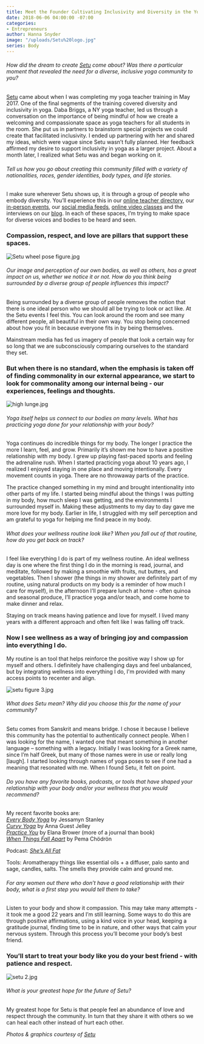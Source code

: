 ```yaml
---
title: Meet the Founder Cultivating Inclusivity and Diversity in the Yoga Community
date: 2018-06-06 04:00:00 -07:00
categories:
- Entrepreneurs
author: Hanna Snyder
image: "/uploads/Setu%20logo.jpg"
series: Body
---
```


###### How did the dream to create [Setu](https://setu.yoga/) come about? Was there a particular moment that revealed the need for a diverse, inclusive yoga community to you?

[Setu](https://setu.yoga/) came about when I was completing my yoga teacher training in May 2017. One of the final segments of the training covered diversity and inclusivity in yoga. Daba Briggs, a NY yoga teacher, led us through a conversation on the importance of being mindful of how we create a welcoming and compassionate space as yoga teachers for all students in the room. She put us in partners to brainstorm special projects we could create that facilitated inclusivity. I ended up partnering with her and shared my ideas, which were vague since Setu wasn’t fully planned. Her feedback affirmed my desire to support inclusivity in yoga as a larger project. About a month later, I realized what Setu was and began working on it.

###### Tell us how you go about creating this community filled with a variety of nationalities, races, gender identities, body types, and life stories.

I make sure wherever Setu shows up, it is through a group of people who embody diversity. You’ll experience this in our [online teacher directory](https://setu.yoga/), our [in-person events](https://setu.yoga/events/), our [social media feeds](https://www.instagram.com/setucommunity/), [online video classes](https://setu.yoga/videos/) and the interviews on our [blog](https://setu.yoga/blog/). In each of these spaces, I’m trying to make space for diverse voices and bodies to be heard and seen. 

### Compassion, respect, and love are pillars that support these spaces. 

![Setu wheel pose figure.jpg](/uploads/Setu%20wheel%20pose%20figure.jpg)

###### Our image and perception of our own bodies, as well as others, has a great impact on us, whether we notice it or not. How do you think being surrounded by a diverse group of people influences this impact?

Being surrounded by a diverse group of people removes the notion that there is one ideal person who we should all be trying to look or act like. At the Setu events I feel this. You can look around the room and see many different people, all beautiful in their own way. You stop being concerned about how you fit in because everyone fits in by being themselves. 

Mainstream media has fed us imagery of people that look a certain way for so long that we are subconsciously comparing ourselves to the standard they set. 

### But when there is no standard, when the emphasis is taken off of finding commonality in our external appearance, we start to look for commonality among our internal being - our experiences, feelings and thoughts.

![high lunge.jpg](/uploads/high%20lunge.jpg)

###### Yoga itself helps us connect to our bodies on many levels. What has practicing yoga done for your relationship with your body?

Yoga continues do incredible things for my body. The longer I practice the more I learn, feel, and grow. Primarily it’s shown me how to have a positive relationship with my body. I grew up playing fast-paced sports and feeling the adrenaline rush. When I started practicing yoga about 10 years ago, I realized I enjoyed staying in one place and moving intentionally. Every movement counts in yoga. There are no throwaway parts of the practice. 

The practice changed something in my mind and brought intentionality into other parts of my life. I started being mindful about the things I was putting in my body, how much sleep I was getting, and the environments I surrounded myself in. Making these adjustments to my day to day gave me more love for my body. Earlier in life, I struggled with my self perception and am grateful to yoga for helping me find peace in my body.

###### What does your wellness routine look like? When you fall out of that routine, how do you get back on track?

I feel like everything I do is part of my wellness routine. An ideal wellness day is one where the first thing I do in the morning is read, journal, and meditate, followed by making a smoothie with fruits, nut butters, and vegetables. Then I shower (the things in my shower are definitely part of my routine, using natural products on my body is a reminder of how much I care for myself), in the afternoon I’ll prepare lunch at home - often quinoa and seasonal produce, I’ll practice yoga and/or teach, and come home to make dinner and relax. 

Staying on track means having patience and love for myself. I lived many years with a different approach and often felt like I was falling off track. 

### Now I see wellness as a way of bringing joy and compassion into everything I do. 

My routine is an tool that helps reinforce the positive way I show up for myself and others. I definitely have challenging days and feel unbalanced, but by integrating wellness into everything I do, I'm provided with many access points to recenter and align.

![setu figure 3.jpg](/uploads/setu%20figure%203.jpg)

###### What does Setu mean? Why did you choose this for the name of your community?

Setu comes from Sanskrit and means bridge. I chose it because I believe this community has the potential to authentically connect people. When I was looking for the name, I wanted one that meant something in another language – something with a legacy. Initially I was looking for a Greek name, since I’m half Greek, but many of those names were in use or really long [laugh]. I started looking through names of yoga poses to see if one had a meaning that resonated with me. When I found Setu, it felt on point.

###### Do you have any favorite books, podcasts, or tools that have shaped your relationship with your body and/or your wellness that you would recommend?

My recent favorite books are:  
_[Every Body Yoga](https://www.amazon.com/Every-Body-Yoga-Fear-Body/dp/0761193111)_ by Jessamyn Stanley  
_[Curvy Yoga](https://www.amazon.com/Curvy-Yoga%C2%AE-Love-Yourself-Little/dp/1454920661)_ by Anna Guest Jelley  
_[Practice You](https://www.amazon.com/Practice-You-Journal-Elena-Brower/dp/162203922X/ref=sr_1_1?ie=UTF8&qid=1527804153&sr=8-1&keywords=practicing+you&dpID=510HVo1PgaL&preST=_SX218_BO1,204,203,200_QL40_&dpSrc=srch)_ by Elana Brower (more of a journal than book)  
_[When Things Fall Apart](https://www.amazon.com/When-Things-Fall-Apart-Difficult/dp/1611803438/ref=sr_1_1?ie=UTF8&qid=1527804181&sr=8-1&keywords=when+things+fall+apart&dpID=51CBNUl8u8L&preST=_SY291_BO1,204,203,200_QL40_&dpSrc=srch)_ by Pema Chödrön

Podcast: _[She’s All Fat](https://shesallfatpod.com/)_ 

Tools: Aromatherapy things like essential oils + a diffuser, palo santo and sage, candles, salts. The smells they provide calm and ground me.

###### For any women out there who don’t have a good relationship with their body, what is a first step you would tell them to take?

Listen to your body and show it compassion. This may take many attempts - it took me a good 22 years and I’m still learning. Some ways to do this are through positive affirmations, using a kind voice in your head, keeping a gratitude journal, finding time to be in nature, and other ways that calm your nervous system. Through this process you’ll become your body’s best friend. 

### You’ll start to treat your body like you do your best friend - with patience and respect. 

![setu 2.jpg](/uploads/setu%202.jpg)

###### What is your greatest hope for the future of Setu?

My greatest hope for Setu is that people feel an abundance of love and respect through the community. In turn that they share it with others so we can heal each other instead of hurt each other. 
 
_Photos & graphics courtesy of [Setu](https://setu.yoga/)_